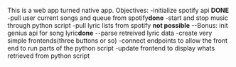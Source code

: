 This is a web app turned native app.
Objectives:
-initialize spotify api **DONE**
-pull user current songs and queue from spotify**done**
-start and stop music through python script
-pull lyric lists from spotify **not possible**
--Bonus: init genius api for song lyric**done**
--parse retreived lyric data
-create very simple frontends(three buttons or so)
-connect endpoints to allow the front end to run parts of the python script
-update frontend to display whats retrieved from python script

<!-- npm start -->
